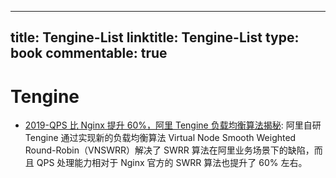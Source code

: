 
---
title: Tengine-List
linktitle: Tengine-List
type: book
commentable: true
---

# Tengine

- [2019-QPS 比 Nginx 提升 60%，阿里 Tengine 负载均衡算法揭秘](https://mp.weixin.qq.com/s/3KZ99d94yqRDxEByn7nGWg): 阿里自研 Tengine 通过实现新的负载均衡算法 Virtual Node Smooth Weighted Round-Robin（VNSWRR）解决了 SWRR 算法在阿里业务场景下的缺陷，而且 QPS 处理能力相对于 Nginx 官方的 SWRR 算法也提升了 60% 左右。

    
